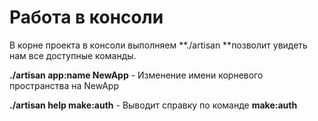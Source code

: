 # Работа в консоли

В корне проекта в консоли выполняем **./artisan **позволит увидеть нам все доступные команды.

**./artisan app:name NewApp** - Изменение имени корневого пространства на NewApp

**./artisan help make:auth** - Выводит справку по команде **make:auth**

